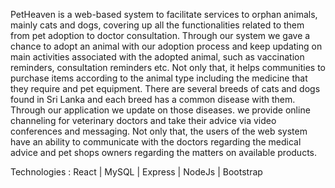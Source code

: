 PetHeaven is a web-based system to facilitate services to orphan animals, mainly cats and dogs, covering up all the functionalities related to them from pet adoption to doctor consultation. 
Through our system we gave a chance to adopt an animal with our adoption process and keep updating on main activities associated with the adopted animal, such as vaccination reminders, consultation reminders etc. Not only that, it helps communities to purchase items according to the animal type including the medicine that they require and pet equipment. There are several breeds of cats and dogs found in Sri Lanka and each breed has a common disease with them. Through our application we update on those diseases.
we provide online channeling for veterinary doctors and take their advice via video conferences and messaging. Not only that, the users of the web system have
an ability to communicate with the doctors regarding the medical advice and pet shops owners regarding the matters on available products.

Technologies : 
React | MySQL | Express | NodeJs | Bootstrap
